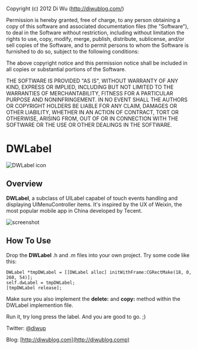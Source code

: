 Copyright (c) 2012 Di Wu (http://diwublog.com/)

Permission is hereby granted, free of charge, to any person obtaining a copy
of this software and associated documentation files (the "Software"), to deal
in the Software without restriction, including without limitation the rights
to use, copy, modify, merge, publish, distribute, sublicense, and/or sell
copies of the Software, and to permit persons to whom the Software is
furnished to do so, subject to the following conditions:

The above copyright notice and this permission notice shall be included in
all copies or substantial portions of the Software.

THE SOFTWARE IS PROVIDED "AS IS", WITHOUT WARRANTY OF ANY KIND, EXPRESS OR
IMPLIED, INCLUDING BUT NOT LIMITED TO THE WARRANTIES OF MERCHANTABILITY,
FITNESS FOR A PARTICULAR PURPOSE AND NONINFRINGEMENT. IN NO EVENT SHALL THE
AUTHORS OR COPYRIGHT HOLDERS BE LIABLE FOR ANY CLAIM, DAMAGES OR OTHER
LIABILITY, WHETHER IN AN ACTION OF CONTRACT, TORT OR OTHERWISE, ARISING FROM,
OUT OF OR IN CONNECTION WITH THE SOFTWARE OR THE USE OR OTHER DEALINGS IN
THE SOFTWARE.

# DWLabel

![DWLabel icon](http://diwublog.com/wp-content/uploads/2012/02/Icon@2x.png)

## Overview

**DWLabel**, a subclass of UILabel capabel of touch events handling and displaying UIMenuController items. It's inspired by the UX of Weixin, the most popular mobile app in China developed by Tecent.

![screenshot](http://diwublog.com/wp-content/uploads/2012/02/Screen-Shot-2012-02-22-at-8.42.59-PM.png)

## How To Use

Drop the **DWLabel** .h and .m files into your own project. Try some code like this:

    DWLabel *tmpDWLabel = [[DWLabel alloc] initWithFrame:CGRectMake(18, 0, 260, 54)];
    self.dwLabel = tmpDWLabel;
    [tmpDWLabel release];

Make sure you also implement the **delete:** and **copy:** method within the DWLabel implemention file.

Run it, try long press the label. And you are good to go. ;)

Twitter: [@diwup](http://twitter.com/diwup)

Blog: [http://diwublog.com](http://diwublog.comp)
